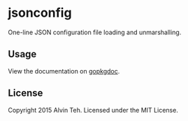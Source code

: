 # jsonconfig

One-line JSON configuration file loading and unmarshalling.

## Usage

View the documentation on [gopkgdoc](http://github.com/alvinteh/jsonconfig).

## License

Copyright 2015 Alvin Teh.
Licensed under the MIT License.
